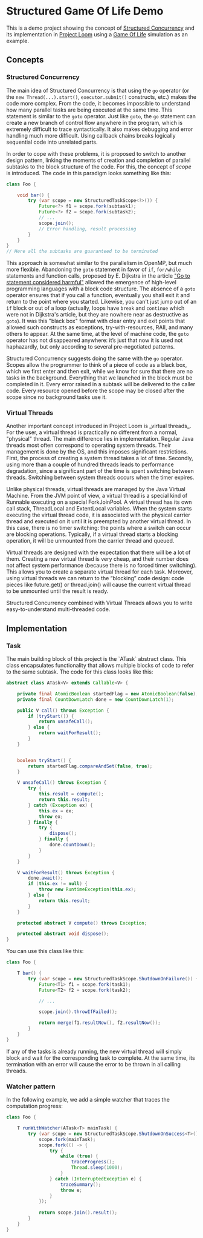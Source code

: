 Structured Game Of Life Demo
===
This is a demo project showing the concept of
[Structured Concurrency](https://vorpus.org/blog/notes-on-structured-concurrency-or-go-statement-considered-harmful)
and its implementation in [Project Loom](https://jdk.java.net/loom/) using a
[Game Of Life](https://en.wikipedia.org/wiki/Conway%27s_Game_of_Life) simulation as an example.

Concepts
---
<h3>Structured Concurrency</h3>

The main idea of Structured Concurrency is that using the `go` operator (or the `new Thread(...).start()`,
`executor.submit()` constructs, etc.) makes the code more complex. From the code, it becomes impossible to
understand how many parallel tasks are being executed at the same time. This statement is similar to the `goto`
operator. Just like `goto`, the `go` statement can create a new branch of control flow anywhere in the program,
which is extremely difficult to trace syntactically. It also makes debugging and error handling much more
difficult. Using callback chains breaks logically sequential code into unrelated parts.

In order to cope with these problems, it is proposed to switch to another design pattern, linking the moments of
creation and completion of parallel subtasks to the block structure of the code. For this, the concept of _scope_
is introduced. The code in this paradigm looks something like this:

```java
class Foo {

	void bar() {
		try (var scope = new StructuredTaskScope<?>()) {
			Future<?> f1 = scope.fork(subtask1);
			Future<?> f2 = scope.fork(subtask2);
			// ...
			scope.join();
			// Error handling, result processing
		}
	}
}
// Here all the subtasks are guaranteed to be terminated
```

This approach is somewhat similar to the parallelism in OpenMP, but much more flexible.
Abandoning the `goto` statement in favor of `if`, `for/while` statements and function calls, proposed by
E.&nbsp;Dijkstra in the article
["Go to statement considered harmful"](https://scholar.google.com/scholar?cluster=15335993203437612903&hl=en&as_sdt=0.5)
allowed the emergence of high-level programming languages with a block code structure. The absence of a `goto`
operator ensures that if you call a function, eventually you shall exit it and return to the point where you
started. Likewise, you can't just jump out of an `if` block or out of a loop (actually, loops have `break` and
`continue` which were not in Dijkstra's article, but they are nowhere near as destructive as `goto`). It was this
"black box" format with clear entry and exit points that allowed such constructs as exceptions, try-with-resources,
RAII, and many others to appear. At the same time, at the level of machine code, the `goto` operator has not
disappeared anywhere: it’s just that now it is used not haphazardly, but only according to several pre-negotiated
patterns.

Structured Concurrency suggests doing the same with the `go` operator. Scopes allow the programmer to think of a
piece of code as a black box, which we first enter and then exit, while we know for sure that there are no tasks in
the background. Everything that we launched in the block must be completed in it. Every error raised in a subtask
will be delivered to the caller code. Every resource opened before the scope may be closed after the scope since no
background tasks use it.

<h3>Virtual Threads</h3>
Another important concept introduced in Project Loom is _virtual threads_. For the user, a virtual thread is
practically no different from a normal, "physical" thread. The main difference lies in implementation. Regular Java
threads most often correspond to operating system threads. Their management is done by the OS, and this imposes
significant restrictions. First, the process of creating a system thread takes a lot of time. Secondly, using more
than a couple of hundred threads leads to performance degradation, since a significant part of the time is spent
switching between threads. Switching between system threads occurs when the timer expires.

Unlike physical threads, virtual threads are managed by the Java Virtual Machine. From the JVM point of view, a
virtual thread is a special kind of Runnable executing on a special ForkJoinPool. A virtual thread has its own call
stack, ThreadLocal and ExtentLocal variables. When the system starts executing the virtual thread code, it is
associated with the physical carrier thread and executed on it until it is preempted by another virtual thread. In
this case, there is no timer switching: the points where a switch can occur are blocking operations. Typically, if
a virtual thread starts a blocking operation, it will be unmounted from the carrier thread and queued.

Virtual threads are designed with the expectation that there will be a lot of them. Creating a new virtual thread
is very cheap, and their number does not affect system performance (because there is no forced timer switching).
This allows you to create a separate virtual thread for each task. Moreover, using virtual threads we can return to
the “blocking” code design: code pieces like future.get() or thread.join() will cause the current virtual thread to
be unmounted until the result is ready.

Structured Concurrency combined with Virtual Threads allows you to write easy-to-understand multi-threaded code.

Implementation
---

<h3>Task</h3>
The main building block of this project is the `ATask` abstract class. This class encapsulates functionality that
allows multiple blocks of code to refer to the same subtask. The code for this class looks like this:

```java
abstract class ATask<V> extends Callable<V> {

	private final AtomicBoolean startedFlag = new AtomicBoolean(false);
	private final CountDownLatch done = new CountDownLatch(1);

	public V call() throws Exception {
		if (tryStart()) {
			return unsafeCall();
		} else {
			return waitForResult();
		}
	}


	boolean tryStart() {
		return startedFlag.compareAndSet(false, true);
	}

	V unsafeCall() throws Exception {
		try {
			this.result = compute();
			return this.result;
		} catch (Exception ex) {
			this.ex = ex;
			throw ex;
		} finally {
			try {
				dispose();
			} finally {
				done.countDown();
			}
		}
	}

	V waitForResult() throws Exception {
		done.await();
		if (this.ex != null) {
			throw new RuntimeException(this.ex);
		} else {
			return this.result;
		}
	}

	protected abstract V compute() throws Exception;

	protected abstract void dispose();
}
```

You can use this class like this:

```java
class Foo {

	T bar() {
		try (var scope = new StructuredTaskScope.ShutdownOnFailure()) {
			Future<T1> f1 = scope.fork(task1);
			Future<T2> f2 = scope.fork(task2);

			// ...

			scope.join().throwIfFailed();

			return merge(f1.resultNow(), f2.resultNow());
		}
	}
}
```

If any of the tasks is already running, the new virtual thread will simply block and wait for the corresponding
task to complete. At the same time, its termination with an error will cause the error to be thrown in all calling
threads.

<h3>Watcher pattern</h3>

In the following example, we add a simple watcher that traces the computation progress:

```java
class Foo {

	T runWithWatcher(ATask<T> mainTask) {
		try (var scope = new StructuredTaskScope.ShutdownOnSuccess<T>()) {
			scope.fork(mainTask);
			scope.fork(() -> {
				try {
					while (true) {
						traceProgress();
						Thread.sleep(1000);
					}
				} catch (InterruptedException e) {
					traceSummary();
					throw e;
				}
			});
			
			return scope.join().result();
		}
	}
}
```